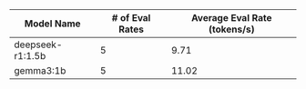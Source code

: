 | Model Name | # of Eval Rates | Average Eval Rate (tokens/s) |
|------------|------------------|-------------------------------|
| deepseek-r1:1.5b | 5 | 9.71 |
| gemma3:1b | 5 | 11.02 |